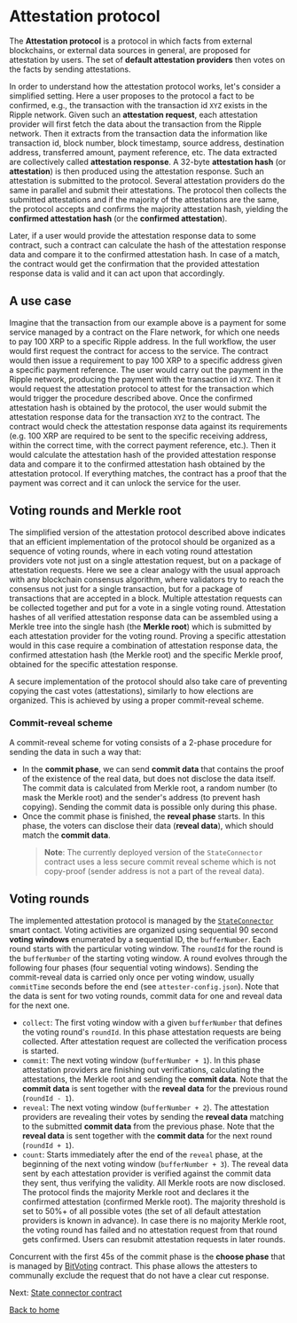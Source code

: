 # Attestation protocol

The **Attestation protocol** is a protocol in which facts from external blockchains, or external data sources in general, are proposed for attestation by users. The set of **default attestation providers** then votes on the facts by sending attestations.

In order to understand how the attestation protocol works, let's consider a simplified setting. Here a user proposes to the protocol a fact to be confirmed, e.g., the transaction with the transaction id `XYZ` exists in the Ripple network. Given such an **attestation request**, each attestation provider will first fetch the data about the transaction from the Ripple network. Then it extracts from the transaction data the information like transaction id, block number, block timestamp, source address, destination address, transferred amount, payment reference, etc. The data extracted are collectively called **attestation response**. A 32-byte **attestation hash** (or **attestation**) is then produced using the attestation response. Such an attestation is submitted to the protocol. Several attestation providers do the same in parallel and submit their attestations. The protocol then collects the submitted attestations and if the majority of the attestations are the same, the protocol accepts and confirms the majority attestation hash, yielding the **confirmed attestation hash** (or the **confirmed attestation**).

Later, if a user would provide the attestation response data to some contract, such a contract can calculate the hash of the attestation response data and compare it to the confirmed attestation hash. In case of a match, the contract would get the confirmation that the provided attestation response data is valid and it can act upon that accordingly.

## A use case

Imagine that the transaction from our example above is a payment for some service managed by a contract on the Flare network, for which one needs to pay 100 XRP to a specific Ripple address. In the full workflow, the user would first request the contract for access to the service. The contract would then issue a requirement to pay 100 XRP to a specific address given a specific payment reference. The user would carry out the payment in the Ripple network, producing the payment with the transaction id `XYZ`. Then it would request the attestation protocol to attest for the transaction which would trigger the procedure described above. Once the confirmed attestation hash is obtained by the protocol, the user would submit the attestation response data for the transaction `XYZ` to the contract. The contract would check the attestation response data against its requirements (e.g. 100 XRP are required to be sent to the specific receiving address, within the correct time, with the correct payment reference, etc.). Then it would calculate the attestation hash of the provided attestation response data and compare it to the confirmed attestation hash obtained by the attestation protocol. If everything matches, the contract has a proof that the payment was correct and it can unlock the service for the user.

## Voting rounds and Merkle root

The simplified version of the attestation protocol described above indicates that an efficient implementation of the protocol should be organized as a sequence of voting rounds, where in each voting round attestation providers vote not just on a single attestation request, but on a package of attestation requests. Here we see a clear analogy with the usual approach with any blockchain consensus algorithm, where validators try to reach the consensus not just for a single transaction, but for a package of transactions that are accepted in a block. Multiple attestation requests can be collected together and put for a vote in a single voting round. Attestation hashes of all verified attestation response data can be assembled using a Merkle tree into the single hash (the **Merkle root**) which is submitted by each attestation provider for the voting round. Proving a specific attestation would in this case require a combination of attestation response data, the confirmed attestation hash (the Merkle root) and the specific Merkle proof, obtained for the specific attestation response.

A secure implementation of the protocol should also take care of preventing copying the cast votes (attestations), similarly to how elections are organized. This is achieved by using a proper commit-reveal scheme.

### Commit-reveal scheme

A commit-reveal scheme for voting consists of a 2-phase procedure for sending the data in such a way that:

- In the **commit phase**, we can send **commit data** that contains the proof of the existence of the real data, but does not disclose the data itself. The commit data is calculated from Merkle root, a random number (to mask the Merkle root) and the sender's address (to prevent hash copying). Sending the commit data is possible only during this phase.
- Once the commit phase is finished, the **reveal phase** starts. In this phase, the voters can disclose their data (**reveal data**), which should match the **commit data**.
  > **Note**:
  > The currently deployed version of the `StateConnector` contract uses a less secure commit reveal scheme which is not copy-proof (sender address is not a part of the reveal data).

## Voting rounds

The implemented attestation protocol is managed by the [`StateConnector`](state-connector-contract.md) smart contact. Voting activities are organized using sequential 90 second **voting windows** enumerated by a sequential ID, the `bufferNumber`. Each round starts with the particular voting window. The `roundId` for the round is the `bufferNumber` of the starting voting window. A round evolves through the following four phases (four sequential voting windows). Sending the commit-reveal data is carried only once per voting window, usually `commitTime` seconds before the end (see `attester-config.json`). Note that the data is sent for two voting rounds, commit data for one and reveal data for the next one.

- `collect`: The first voting window with a given `bufferNumber` that defines the voting round's `roundId`. In this phase attestation requests are being collected. After attestation request are collected the verification process is started.
- `commit`: The next voting window (`bufferNumber + 1`). In this phase attestation providers are finishing out verifications, calculating the attestations, the Merkle root and sending the **commit data**. Note that the **commit data** is sent together with the **reveal data** for the previous round (`roundId - 1`).
- `reveal`: The next voting window (`bufferNumber + 2`). The attestation providers are revealing their votes by sending the **reveal data** matching to the submitted **commit data** from the previous phase. Note that the **reveal data** is sent together with the **commit data** for the next round (`roundId + 1`).
- `count`: Starts immediately after the end of the `reveal` phase, at the beginning of the next voting window (`bufferNumber + 3`). The reveal data sent by each attestation provider is verified against the commit data they sent, thus verifying the validity. All Merkle roots are now disclosed. The protocol finds the majority Merkle root and declares it the confirmed attestation (confirmed Merkle root). The majority threshold is set to 50%+ of all possible votes (the set of all default attestation providers is known in advance). In case there is no majority Merkle root, the voting round has failed and no attestation request from that round gets confirmed. Users can resubmit attestation requests in later rounds.

Concurrent with the first 45s of the commit phase is the **choose phase** that is managed by [BitVoting](./bit-voting.md) contract. This phase allows the attesters to communally exclude the request that do not have a clear cut response.

Next: [State connector contract](./state-connector-contract.md)

[Back to home](../README.md)
